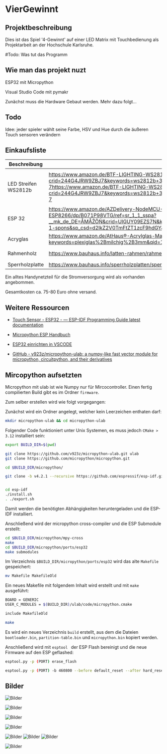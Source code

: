 # VierGewinnt

## Projektbeschreibung

Dies ist das Spiel '4-Gewinnt' auf einer LED Matrix mit Touchbedienung als Projektarbeit an der Hochschule Karlsruhe.

#Todo: Was tut das Programm

## Wie man das projekt nuzt

ESP32 mit Micropython

Visual Studio Code mit pymakr

Zunächst muss die Hardware Gebaut werden. Mehr dazu folgt...

## Todo

Idee: jeder spieler wählt seine Farbe, HSV und Hue durch die äußeren Touch sensoren verändern

## Einkaufsliste

| Beschreibung         | Link                                                                                                                                                                                                                                                                                                                                                                                                             | Bild                                                                                                                         | Preis | Anzhal      |
| -------------------- | ---------------------------------------------------------------------------------------------------------------------------------------------------------------------------------------------------------------------------------------------------------------------------------------------------------------------------------------------------------------------------------------------------------------- | ---------------------------------------------------------------------------------------------------------------------------- | ----- | ----------- |
| LED Streifen WS2812b | https://www.amazon.de/BTF-LIGHTING-WS2812B-adressierbare-Streifen-Wasserdicht/dp/B01CDTEBKA/ref=sr_1_7?crid=244G4JRW9ZBJ7&keywords=ws2812b+30+led%2Fm&qid=1680710500&sprefix=ws2812b+%2Caps%2C112&sr=8-7https://www.amazon.de/BTF-LIGHTING-WS2812B-adressierbare-Streifen-Wasserdicht/dp/B01CDTEBKA/ref=sr_1_7?crid=244G4JRW9ZBJ7&keywords=ws2812b+30+led%2Fm&qid=1680710500&sprefix=ws2812b+%2Caps%2C112&sr=8-7 | <img title="" src="file:///C:/Users/lucas/AppData/Roaming/marktext/images/2023-04-05-18-27-04-image.png" alt="" width="111"> | 28    | 1 (42 Leds) |
| ESP 32               | https://www.amazon.de/AZDelivery-NodeMCU-Development-Nachfolgermodell-ESP8266/dp/B071P98VTG/ref=sr_1_1_sspa?__mk_de_DE=ÅMÅŽÕÑ&crid=UIGUY09EZS7N&keywords=esp32&qid=1680710547&sprefix=esp32%2Caps%2C118&sr=8-1-spons&sp_csd=d2lkZ2V0TmFtZT1zcF9hdGY&th=1                                                                                                                                                         | ![](C:\Users\lucas\AppData\Roaming\marktext\images\2023-04-05-18-28-05-image.png)                                            | 11,29 | 1           |
| Acryglas             | https://www.amazon.de/AtHaus®-Acrylglas-Materialstärke-Milchglas-Plexiglas/dp/B09J3RZKYG/ref=sr_1_11?keywords=plexiglas%2Bmilchig%2B3mm&qid=1680710575&sprefix=plexiglas%2Bmil%2Caps%2C130&sr=8-11&th=1                                                                                                                                                                                                          | ![](C:\Users\lucas\AppData\Roaming\marktext\images\2023-04-05-18-29-53-image.png)                                            | 10    | 1           |
| Rahmenholz           | https://www.bauhaus.info/latten-rahmen/rahmenholz/p/20756143                                                                                                                                                                                                                                                                                                                                                     | ![](C:\Users\lucas\AppData\Roaming\marktext\images\2023-04-05-18-31-22-image.png)                                            | 15    | 1 (1,8 lfm) |
| Sperrholzplatte      | https://www.bauhaus.info/sperrholzplatten/sperrholzplatte-fixmass/p/14454573                                                                                                                                                                                                                                                                                                                                     | ![](C:\Users\lucas\AppData\Roaming\marktext\images\2023-04-05-18-32-34-image.png)                                            | 11    | 1           |

Ein alltes Handynetzteil für die Stromversorgung wird als vorhanden angebommen. 

Gesamtkosten ca. 75-80 Euro ohne versand.

## Weitere Ressourcen

- [Touch Sensor - ESP32 - &mdash; ESP-IDF Programming Guide latest documentation](https://docs.espressif.com/projects/esp-idf/en/latest/esp32/api-reference/peripherals/touch_pad.html)

- [Micropython ESP Handbuch](https://docs.micropython.org/en/latest/esp32/quickref.html#neopixel-and-apa106-driver)

- [ESP32 einrichten in VSCODE](https://draeger-it.blog/visual-studio-code-fuer-micropython-einrichten/)

- [GitHub - v923z/micropython-ulab: a numpy-like fast vector module for micropython, circuitpython, and their derivatives](https://github.com/v923z/micropython-ulab)

## Mircopython aufsetzten

Micropython mit ulab ist wie Numpy nur für Mircocontroller. Einen fertig compilierten Build gibt es im Ordner ``firmware``.

Zum selber erstellen wird wie folgt vorgegangen: 

Zunächst wird ein Ordner angelegt, welcher kein Leerzeichen enthaten darf:

```bash
mkdir micropython-ulab && cd micropython-ulab
```

Folgender Code funktioniert unter Unix Systemen, es muss jedoch ``CMake > 3.12`` installiert sein:

```bash
export BUILD_DIR=$(pwd)

git clone https://github.com/v923z/micropython-ulab.git ulab
git clone https://github.com/micropython/micropython.git

cd $BUILD_DIR/micropython/

git clone -b v4.2.1 --recursive https://github.com/espressif/esp-idf.git


cd esp-idf
./install.sh
. ./export.sh
```

Damit werden die benötigten Abhängigkeiten heruntergeladen und die ESP-IDF installiert. 

Anschließend wird der micropython cross-compiler und die ESP Submodule erstellt:

```bash
cd $BUILD_DIR/micropython/mpy-cross
make
cd $BUILD_DIR/micropython/ports/esp32
make submodules
```

Im Verzeichnis ``$BUILD_DIR/micropython/ports/esp32`` wird das alte ``Makefile `` gespeichert: 

```bash
mv Makefile MakefileOld
```

 Ein neues Makefile mit folgendem Inhalt wird erstellt und mit ``make`` ausgeführt:

```bash
BOARD = GENERIC
USER_C_MODULES = $(BUILD_DIR)/ulab/code/micropython.cmake

include MakefileOld
```

```bash
make
```

Es wird ein neues Verzeichnis ``build`` erstellt, aus dem die Dateien ``bootloader.bin``, ``partition-table.bin`` und ``micropython.bin`` kopiert werden.

Anschließend wird mit ``esptool `` der ESP Flash bereinigt und die neue Firmware auf den ESP geflashed:

```bash
esptool.py -p (PORT) erase_flash

esptool.py -p (PORT) -b 460800 --before default_reset --after hard_reset --chip esp32  write_flash --flash_mode dio --flash_size detect --flash_freq 40m 0x1000 bootloader.bin 0x8000 partition-table.bin 0x10000 micropython.bin

```





## Bilder

![Bilder](/bilder/_DSF9838.JPG?raw=true "Bild1")

![Bilder](/bilder/_DSF9839.JPG?raw=true "Bild1")

![Bilder](/bilder/_DSF9840.JPG?raw=true "Bild1")

![Bilder](/bilder/_DSF9842.JPG?raw=true "Bild1")

![Bilder](/bilder/_DSF9843.JPG?raw=true "Bild1")
![Bilder](/bilder/_DSF9844.JPG?raw=true "Bild1")
![Bilder](/bilder/_DSF9845.JPG?raw=true "Bild1")

![Bilder](/bilder/_DSF9847.JPG?raw=true "Bild1")
